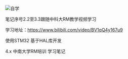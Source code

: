 ![自学](https://img.shields.io/badge/%E8%87%AA%E5%AD%A6-blue)

笔记序号2.2至3.3跟随中科大RM教学视频学习

学习地址：https://www.bilibili.com/video/BV1qQ4y167u9

使用STM32 基于HAL库开发

4.x 中南大学RM培训 学习笔记